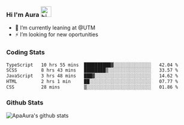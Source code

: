 ### Hi I'm Aura <img src="https://user-images.githubusercontent.com/1303154/88677602-1635ba80-d120-11ea-84d8-d263ba5fc3c0.gif" width="28px" alt="hi">

- 🔭 I’m currently leaning at @UTM
- ⚡ I’m looking for new oportunities


### Coding Stats

<!--START_SECTION:waka-->

```txt
TypeScript   10 hrs 55 mins  ██████████▓░░░░░░░░░░░░░░   42.04 %
SCSS         8 hrs 43 mins   ████████▒░░░░░░░░░░░░░░░░   33.57 %
JavaScript   3 hrs 48 mins   ███▓░░░░░░░░░░░░░░░░░░░░░   14.62 %
HTML         2 hrs 1 min     ██░░░░░░░░░░░░░░░░░░░░░░░   07.77 %
CSS          28 mins         ▒░░░░░░░░░░░░░░░░░░░░░░░░   01.86 %
```

<!--END_SECTION:waka-->

### Github Stats

![ApaAura's github stats](https://github-readme-stats.vercel.app/api?username=ApaAura&count_private=true&theme=tokyonight&hide=contribs,prs)
